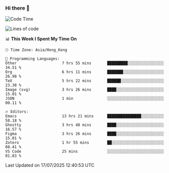 ### Hi there 👋

<!--
**nicehiro/nicehiro** is a ✨ _special_ ✨ repository because its `README.md` (this file) appears on your GitHub profile.

Here are some ideas to get you started:

- 🔭 I’m currently working on ...
- 🌱 I’m currently learning ...
- 👯 I’m looking to collaborate on ...
- 🤔 I’m looking for help with ...
- 💬 Ask me about ...
- 📫 How to reach me: ...
- 😄 Pronouns: ...
- ⚡ Fun fact: ...
-->

<!--START_SECTION:waka-->
![Code Time](http://img.shields.io/badge/Code%20Time-815%20hrs%2030%20mins-blue)

![Lines of code](https://img.shields.io/badge/From%20Hello%20World%20I%27ve%20Written-1.7%20million%20lines%20of%20code-blue)

📊 **This Week I Spent My Time On** 

```text
🕑︎ Time Zone: Asia/Hong_Kong

💬 Programming Languages: 
Other                    7 hrs 55 mins       █████████░░░░░░░░░░░░░░░░   34.51 % 
Org                      6 hrs 11 mins       ███████░░░░░░░░░░░░░░░░░░   26.98 % 
TeX                      5 hrs 22 mins       ██████░░░░░░░░░░░░░░░░░░░   23.38 % 
Image (svg)              3 hrs 26 mins       ████░░░░░░░░░░░░░░░░░░░░░   15.01 % 
JSON                     1 min               ░░░░░░░░░░░░░░░░░░░░░░░░░   00.11 % 

🔥 Editors: 
Emacs                    13 hrs 21 mins      ███████████████░░░░░░░░░░   58.18 % 
Ghostty                  3 hrs 48 mins       ████░░░░░░░░░░░░░░░░░░░░░   16.57 % 
Figma                    3 hrs 26 mins       ████░░░░░░░░░░░░░░░░░░░░░   15.01 % 
Zotero                   1 hr 55 mins        ██░░░░░░░░░░░░░░░░░░░░░░░   08.41 % 
VS Code                  25 mins             ░░░░░░░░░░░░░░░░░░░░░░░░░   01.83 % 
```


 Last Updated on 17/07/2025 12:40:53 UTC
<!--END_SECTION:waka-->
